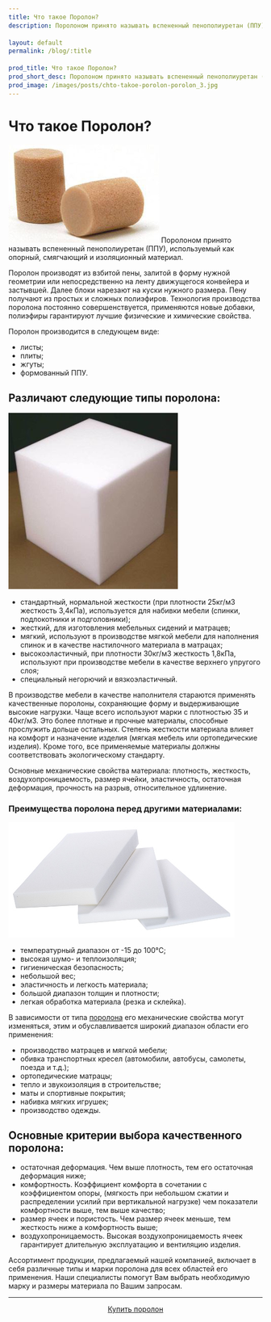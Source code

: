 ```yaml
---
title: Что такое Поролон?
description: Поролоном принято называть вспененный пенополиуретан (ППУ), используемый как опорный, смягчающий и изоляционный материал.

layout: default
permalink: /blog/:title

prod_title: Что такое Поролон?
prod_short_desc: Поролоном принято называть вспененный пенополиуретан (ППУ), используемый как опорный, смягчающий и изоляционный материал.
prod_image: /images/posts/chto-takoe-porolon-porolon_3.jpg
---
```

# Что такое Поролон?
<img class="image right" src="/images/posts/chto-takoe-porolon-porolon_1.jpg"/>
Поролоном принято называть вспененный пенополиуретан (ППУ), используемый как опорный, смягчающий и изоляционный материал.

Поролон производят из взбитой пены, залитой в форму нужной геометрии или непосредственно на ленту движущегося конвейера и застывшей. Далее блоки нарезают на куски нужного размера. Пену получают из простых и сложных полиэфиров. Технология производства поролона постоянно совершенствуется, применяются новые добавки, полиэфиры гарантируют лучшие физические и химические свойства.

Поролон производится в следующем виде:

- листы;
- плиты;
- жгуты;
- формованный ППУ.

## Различают следующие типы поролона:
<img class="image right" src="/images/posts/chto-takoe-porolon-porolon_2.jpg"/>

- стандартный, нормальной жесткости (при плотности 25кг/м3 жесткость 3,4кПа), используется для набивки мебели (спинки, подлокотники и подголовники);
- жесткий, для изготовления мебельных сидений и матрацев;
- мягкий, используют в производстве мягкой мебели для наполнения спинок и в качестве настилочного материала в матрацах;
- высокоэластичный, при плотности 30кг/м3 жесткость 1,8кПа, используют при производстве мебели в качестве верхнего упругого слоя;
- специальный негорючий и вязкоэластичный.

В производстве мебели в качестве наполнителя стараются применять качественные поролоны, сохраняющие форму и выдерживающие высокие нагрузки. Чаще всего используют марки с плотностью 35 и 40кг/м3. Это более плотные и прочные материалы, способные прослужить дольше остальных. Степень жесткости материала влияет на комфорт и назначение изделия (мягкая мебель или ортопедические изделия). Кроме того, все применяемые материалы должны соответствовать экологическому стандарту.

Основные механические свойства материала: плотность, жесткость, воздухопроницаемость, размер ячейки, эластичность, остаточная деформация, прочность на разрыв, относительное удлинение.

### Преимущества поролона перед другими материалами:
<img class="image right" src="/images/posts/chto-takoe-porolon-porolon_3.jpg"/>

- температурный диапазон от -15 до 100°С;
- высокая шумо- и теплоизоляция;
- гигиеническая безопасность;
- небольшой вес;
- эластичность и легкость материала;
- большой диапазон толщин и плотности;
- легкая обработка материала (резка и склейка).

В зависимости от типа [поролона](/catalog/porolon/ "Поролон") его механические свойства могут изменяться, этим и обуславливается широкий диапазон области его применения:

- производство матрацев и мягкой мебели;
- обивка транспортных кресел (автомобили, автобусы, самолеты, поезда и т.д.);
- ортопедические матрацы;
- тепло и звукоизоляция в строительстве;
- маты и спортивные покрытия;
- набивка мягких игрушек;
- производство одежды.

## Основные критерии выбора качественного поролона:

- остаточная деформация. Чем выше плотность, тем его остаточная деформация ниже;
- комфортность. Коэффициент комфорта в сочетании с коэффициентом опоры, (мягкость при небольшом сжатии и распределении усилий при вертикальной нагрузке) чем показатели комфортности выше, тем выше качество;
- размер ячеек и пористость. Чем размер ячеек меньше, тем жесткость ниже а комфортность выше;
- воздухопроницаемость. Высокая воздухопроницаемость ячеек гарантирует длительную эксплуатацию и вентиляцию изделия.

Ассортимент продукции, предлагаемый нашей компанией, включает в себя различные типы и марки поролона для всех областей его применения. Наши специалисты помогут Вам выбрать необходимую марку и размеры материала по Вашим запросам.

---
<p style="text-align:center"><a class="button alt" href="/catalog/porolon/">Купить поролон</a></p>